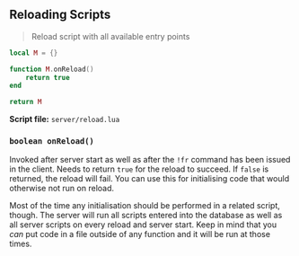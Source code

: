 ## Reloading Scripts

> Reload script with all available entry points

```lua
local M = {}

function M.onReload()
    return true
end

return M
```

**Script file:** `server/reload.lua`

### `boolean onReload()`

Invoked after server start as well as after the `!fr` command has been issued in the client. Needs to return `true` for
the reload to succeed. If `false` is returned, the reload will fail. You can use this for initialising code that would
otherwise not run on reload.

Most of the time any initialisation should be performed in a related script, though. The server will run all scripts
entered into the database as well as all server scripts on every reload and server start. Keep in mind that you _can_
put code in a file outside of any function and it will be run at those times.
